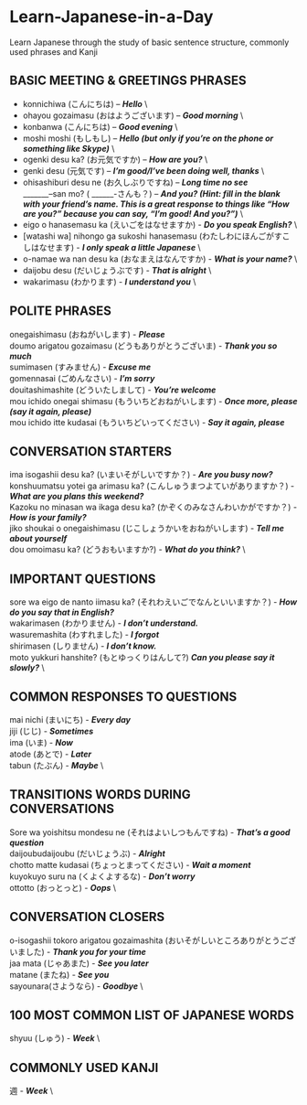 # Learn-Japanese-in-a-Day
Learn Japanese through the study of basic sentence structure, commonly used phrases and Kanji

## BASIC MEETING & GREETINGS PHRASES
- konnichiwa (こんにちは) – ***Hello*** \
- ohayou gozaimasu (おはようございます) – ***Good morning*** \
- konbanwa (こんにちは) – ***Good evening*** \
- moshi moshi (もしもし) – ***Hello (but only if you’re on the phone or something like Skype)*** \
- ogenki desu ka? (お元気ですか) – ***How are you?*** \
- genki desu (元気です) – ***I’m good/I’ve been doing well, thanks*** \
- ohisashiburi desu ne (お久しぶりですね) – ***Long time no see*** \
_______–san mo? ( ______-さんも？) – ***And you? (Hint: fill in the blank with your friend’s name. This is a great response to things like “How are you?” because you can say, “I’m good! And you?”)*** \
- eigo o hanasemasu ka (えいごをはなせますか) - ***Do you speak English?*** \
- [watashi wa] nihongo ga sukoshi hanasemasu (わたしわにほんごがすこしはなせます) - ***I only speak a little Japanese*** \
- o-namae wa nan desu ka (おなまえはなんですか) - ***What is your name?*** \
- daijobu desu (だいじょうぶです) - ***That is alright*** \
- wakarimasu (わかります) - ***I understand you*** \



## POLITE PHRASES
onegaishimasu (おねがいします) - ***Please*** </br>
doumo arigatou gozaimasu (どうもありがとうございま) - ***Thank you so much*** </br>
sumimasen (すみません) - ***Excuse me*** </br>
gomennasai (ごめんなさい) - ***I’m sorry*** </br>
douitashimashite (どういたしまして) - ***You’re welcome*** </br>
mou ichido onegai shimasu (もういちどおねがいします) - ***Once more, please (say it again, please)*** </br>
mou ichido itte kudasai (もういちどいってください) - ***Say it again, please*** </br>



## CONVERSATION STARTERS
ima isogashii desu ka? (いまいそがしいですか？) - ***Are you busy now?*** \
konshuumatsu yotei ga arimasu ka? (こんしゅうまつよていがありますか？) - ***What are you plans this weekend?*** \
Kazoku no minasan wa ikaga desu ka? (かぞくのみなさんわいかがですか？) - ***How is your family?*** \
jiko shoukai o onegaishimasu (じこしょうかいをおねがいします) - ***Tell me about yourself*** \
dou omoimasu ka? (どうおもいますか?) - ***What do you think?*** \



## IMPORTANT QUESTIONS
sore wa eigo de nanto iimasu ka? (それわえいごでなんといいますか？) - ***How do you say that in English?*** \
wakarimasen (わかりません) - ***I don’t understand.*** \
wasuremashita (わすれました) - ***I forgot*** \
shirimasen (しりません) - ***I don’t know.*** \
moto yukkuri hanshite? (もとゆっくりはんして?) ***Can you please say it slowly?*** \



## COMMON RESPONSES TO QUESTIONS
mai nichi (まいにち) - ***Every day*** \
jiji (じじ) - ***Sometimes*** \
ima (いま) - ***Now*** \
atode (あとで) - ***Later*** \
tabun (たぶん) - ***Maybe*** \



## TRANSITIONS WORDS DURING CONVERSATIONS
Sore wa yoishitsu mondesu ne (それはよいしつもんですね) - ***That’s a good question*** \
daijoubudaijoubu (だいじょうぶ) - ***Alright*** \
chotto matte kudasai (ちょっとまってください) - ***Wait a moment*** \
kuyokuyo suru na (くよくよするな) - ***Don’t worry*** \
ottotto (おっとっと) - ***Oops*** \



## CONVERSATION CLOSERS
o-isogashii tokoro arigatou gozaimashita (おいそがしいところありがとうございました) - ***Thank you for your time*** \
jaa mata (じゃあまた) - ***See you later*** \
matane (またね) - ***See you*** \
sayounara(さようなら) - ***Goodbye*** \



## 100 MOST COMMON LIST OF JAPANESE WORDS
shyuu (しゅう) - ***Week*** \

## COMMONLY USED KANJI
週 - ***Week*** \

